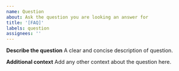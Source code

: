 ```yaml
---
name: Question
about: Ask the question you are looking an answer for
title: '[FAQ]'
labels: question
assignees: ''
---
```


**Describe the question**
A clear and concise description of question.

**Additional context**
Add any other context about the question here.
